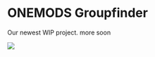 # ONEMODS Groupfinder
Our newest WIP project. more soon

<p aligin="center">
<img src="https://img.shields.io/badge/ONEMODS-ALPHA-green">
